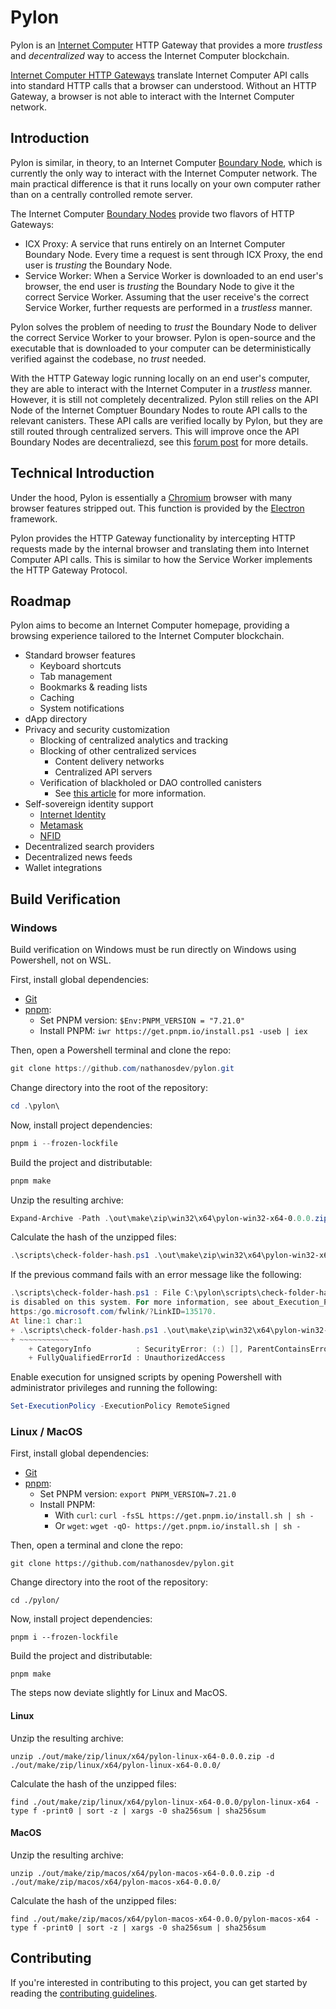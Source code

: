 # Pylon

Pylon is an [Internet Computer](https://internetcomputer.org/) HTTP Gateway that provides a more _trustless_ and _decentralized_ way to access the Internet Computer blockchain.

[Internet Computer HTTP Gateways](https://internetcomputer.org/docs/current/references/ic-interface-spec#http-gateway) translate Internet Computer API calls into standard HTTP calls that a browser can understood. Without an HTTP Gateway, a browser is not able to interact with the Internet Computer network.

## Introduction

Pylon is similar, in theory, to an Internet Computer [Boundary Node](https://wiki.internetcomputer.org/wiki/Boundary_Nodes), which is currently the only way to interact with the Internet Computer network. The main practical difference is that it runs locally on your own computer rather than on a centrally controlled remote server.

The Internet Computer [Boundary Nodes](https://wiki.internetcomputer.org/wiki/Boundary_Nodes) provide two flavors of HTTP Gateways:

- ICX Proxy: A service that runs entirely on an Internet Computer Boundary Node. Every time a request is sent through ICX Proxy, the end user is _trusting_ the Boundary Node.
- Service Worker: When a Service Worker is downloaded to an end user's browser, the end user is _trusting_ the Boundary Node to give it the correct Service Worker. Assuming that the user receive's the correct Service Worker, further requests are performed in a _trustless_ manner.

Pylon solves the problem of needing to _trust_ the Boundary Node to deliver the correct Service Worker to your browser. Pylon is open-source and the executable that is downloaded to your computer can be deterministically verified against the codebase, no _trust_ needed.

With the HTTP Gateway logic running locally on an end user's computer, they are able to interact with the Internet Computer in a _trustless_ manner. However, it is still not completely decentralized. Pylon still relies on the API Node of the Internet Comptuer Boundary Nodes to route API calls to the relevant canisters. These API calls are verified locally by Pylon, but they are still routed through centralized servers. This will improve once the API Boundary Nodes are decentraliezd, see this [forum post](https://forum.dfinity.org/t/boundary-node-roadmap/15562) for more details.

## Technical Introduction

Under the hood, Pylon is essentially a [Chromium](https://www.chromium.org/Home/) browser with many browser features stripped out. This function is provided by the [Electron](https://www.electronjs.org/) framework.

Pylon provides the HTTP Gateway functionality by intercepting HTTP requests made by the internal browser and translating them into Internet Computer API calls. This is similar to how the Service Worker implements the HTTP Gateway Protocol.

## Roadmap

Pylon aims to become an Internet Computer homepage, providing a browsing experience tailored to the Internet Computer blockchain.

- Standard browser features
  - Keyboard shortcuts
  - Tab management
  - Bookmarks & reading lists
  - Caching
  - System notifications
- dApp directory
- Privacy and security customization
  - Blocking of centralized analytics and tracking
  - Blocking of other centralized services
    - Content delivery networks
    - Centralized API servers
  - Verification of blackholed or DAO controlled canisters
    - See [this article](https://internetcomputer.org/docs/current/concepts/trust-in-canisters) for more information.
- Self-sovereign identity support
  - [Internet Identity](https://identity.ic0.app/)
  - [Metamask](https://metamask.io/)
  - [NFID](https://nfid.one/)
- Decentralized search providers
- Decentralized news feeds
- Wallet integrations

## Build Verification

### Windows

Build verification on Windows must be run directly on Windows using Powershell, not on WSL.

First, install global dependencies:

- [Git](https://git-scm.com/)
- [pnpm](https://pnpm.io/installation):
  - Set PNPM version: `$Env:PNPM_VERSION = "7.21.0"`
  - Install PNPM: `iwr https://get.pnpm.io/install.ps1 -useb | iex`

Then, open a Powershell terminal and clone the repo:

```powershell
git clone https://github.com/nathanosdev/pylon.git
```

Change directory into the root of the repository:

```powershell
cd .\pylon\
```

Now, install project dependencies:

```powershell
pnpm i --frozen-lockfile
```

Build the project and distributable:

```powershell
pnpm make
```

Unzip the resulting archive:

```powershell
Expand-Archive -Path .\out\make\zip\win32\x64\pylon-win32-x64-0.0.0.zip -DestinationPath .\out\make\zip\win32\x64\pylon-win32-x64-0.0.0
```

Calculate the hash of the unzipped files:

```powershell
.\scripts\check-folder-hash.ps1 .\out\make\zip\win32\x64\pylon-win32-x64-0.0.0
```

If the previous command fails with an error message like the following:

```powershell
.\scripts\check-folder-hash.ps1 : File C:\pylon\scripts\check-folder-hash.ps1 cannot be loaded because running scripts
is disabled on this system. For more information, see about_Execution_Policies at
https:/go.microsoft.com/fwlink/?LinkID=135170.
At line:1 char:1
+ .\scripts\check-folder-hash.ps1 .\out\make\zip\win32\x64\pylon-win32- ...
+ ~~~~~~~~~~~
    + CategoryInfo          : SecurityError: (:) [], ParentContainsErrorRecordException
    + FullyQualifiedErrorId : UnauthorizedAccess
```

Enable execution for unsigned scripts by opening Powershell with administrator privileges and running the following:

```powershell
Set-ExecutionPolicy -ExecutionPolicy RemoteSigned
```

### Linux / MacOS

First, install global dependencies:

- [Git](https://git-scm.com/)
- [pnpm](https://pnpm.io/installation):
  - Set PNPM version: `export PNPM_VERSION=7.21.0`
  - Install PNPM:
    - With `curl`: `curl -fsSL https://get.pnpm.io/install.sh | sh -`
    - Or `wget`: `wget -qO- https://get.pnpm.io/install.sh | sh -`

Then, open a terminal and clone the repo:

```shell
git clone https://github.com/nathanosdev/pylon.git
```

Change directory into the root of the repository:

```shell
cd ./pylon/
```

Now, install project dependencies:

```shell
pnpm i --frozen-lockfile
```

Build the project and distributable:

```shell
pnpm make
```

The steps now deviate slightly for Linux and MacOS.

#### Linux

Unzip the resulting archive:

```shell
unzip ./out/make/zip/linux/x64/pylon-linux-x64-0.0.0.zip -d ./out/make/zip/linux/x64/pylon-linux-x64-0.0.0/
```

Calculate the hash of the unzipped files:

```shell
find ./out/make/zip/linux/x64/pylon-linux-x64-0.0.0/pylon-linux-x64 -type f -print0 | sort -z | xargs -0 sha256sum | sha256sum
```

#### MacOS

Unzip the resulting archive:

```shell
unzip ./out/make/zip/macos/x64/pylon-macos-x64-0.0.0.zip -d ./out/make/zip/macos/x64/pylon-macos-x64-0.0.0/
```

Calculate the hash of the unzipped files:

```shell
find ./out/make/zip/macos/x64/pylon-macos-x64-0.0.0/pylon-macos-x64 -type f -print0 | sort -z | xargs -0 sha256sum | sha256sum
```

## Contributing

If you're interested in contributing to this project, you can get started by reading the [contributing guidelines](./CONTRIBUTING.md).
